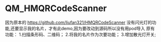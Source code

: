# QM_HMQRCodeScanner
因为原本的
https://github.com/liufan321/HMQRCodeScanner
没有闪光灯的功能,还要显示我的名片，才有此demo,因为要改动到源码所以没有用pod导入
原有功能：
1.扫描条形码、二维码；
2.将我的名片作为次要功能；
3.增加散光灯开关;
